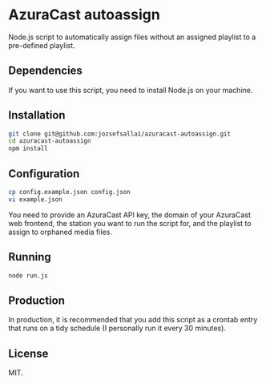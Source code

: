 # AzuraCast autoassign

Node.js script to automatically assign files without an assigned playlist to a pre-defined playlist.

## Dependencies

If you want to use this script, you need to install Node.js on your machine.

## Installation

```sh
git clone git@github.com:jozsefsallai/azuracast-autoassign.git
cd azuracast-autoassign
npm install
```

## Configuration

```sh
cp config.example.json config.json
vi example.json
```

You need to provide an AzuraCast API key, the domain of your AzuraCast web frontend, the station you want to run the script for, and the playlist to assign to orphaned media files.

## Running

```sh
node run.js
```

## Production

In production, it is recommended that you add this script as a crontab entry that runs on a tidy schedule (I personally run it every 30 minutes).

## License

MIT.
